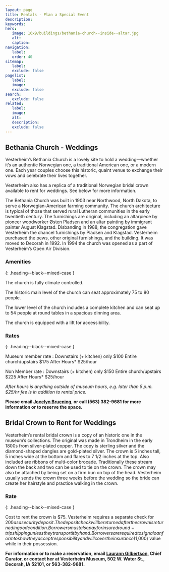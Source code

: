 ```yaml
---
layout: page
title: Rentals - Plan a Special Event
description:
keywords:
hero:
   image: 16x9/buildings/bethania-church--inside--altar.jpg
   alt: 
   caption: 
navigation:
   label:
   order: 40
sitemap:
   label:
   exclude: false
pagelist:
   label:
   image:
   exclude: false  
search:
   exclude: false
related:
   label:
   image:
   alt:
   description:
   exclude: false
---
```

Bethania Church - Weddings
--------------------------
Vesterheim’s Bethania Church is a lovely site to hold a wedding—whether it’s an authentic Norwegian one, a traditional American one, or a modern one. Each year couples choose this historic, quaint venue to exchange their vows and celebrate their lives together.

Vesterheim also has a replica of a traditional Norwegian bridal crown available to rent for weddings. See below for more information.

The Bethania Church was built in 1903 near Northwood, North Dakota, to serve a Norwegian-American farming community. The church architecture is typical of those that served rural Lutheran communities in the early twentieth century. The furnishings are original, including an altarpiece by pioneer woodworker Østen Pladsen and an altar painting by immigrant painter August Klagstad. Disbanding in 1988, the congregation gave Vesterheim the chancel furnishings by Pladsen and Klagstad. Vesterheim purchased the pews, other original furnishings, and the building. It was moved to Decorah in 1992. In 1994 the church was opened as a part of Vesterheim’s Open Air Division.

### Amenities
{: .heading--black--mixed-case }

The church is fully climate controlled.

The historic main level of the church can seat approximately 75 to 80 people.

The lower level of the church includes a complete kitchen and can seat up to 54 people at round tables in a spacious dinning area.

The church is equipped with a lift for accessibility.

### Rates
{: .heading--black--mixed-case }

Museum member rate
: Downstairs (+ kitchen) only $100
  Entire church/upstairs $175
  After Hours* $25/hour

Non Member rate
: Downstairs (+ kitchen) only $150
  Entire church/upstairs $225
  After Hours* $25/hour

_After hours is anything outside of museum hours, e.g. later than 5 p.m. $25/hr fee is in addition to rental price._

**Please email [Jocelyn Bruening](mailto:jbruening@vesterheim.org), or call (563) 382-9681 for more information or to reserve the space.**

Bridal Crown to Rent for Weddings
---------------------------------
Vesterheim’s rental bridal crown is a copy of an historic one in the museum’s collections. The original was made in Trondheim in the early 1800s from silver-plated copper. The copy is sterling silver and the diamond-shaped dangles are gold-plated silver. The crown is 5 inches tall, 5 inches wide at the bottom and flares to 7 1/2 inches at the top. Also included are ribbons of multi-color brocade. Traditionally these stream down the back and two can be used to tie on the crown. The crown may also be attached by being set on a firm bun on top of the head. Vesterheim usually sends the crown three weeks before the wedding so the bride can create her hairstyle and practice walking in the crown.

### Rate
{: .heading--black--mixed-case }

Cost to rent the crown is $75. Vesterheim requires a separate check for $200 as a security deposit. The deposit check will be returned after the crown is returned in good condition. Borrowers must also pay for insured round-trip shipping unless they transport it by hand. Borrowers are required to sign a loan form to show they accept responsibility and will cover the insurance ($1,000) value while in their possession.

**For information or to make a reservation, email [Laurann Gilbertson](mailto:lgilbertson@vesterheim.org), Chief Curator, or contact her at Vesterheim Museum, 502 W. Water St., Decorah, IA 52101, or 563-382-9681.**